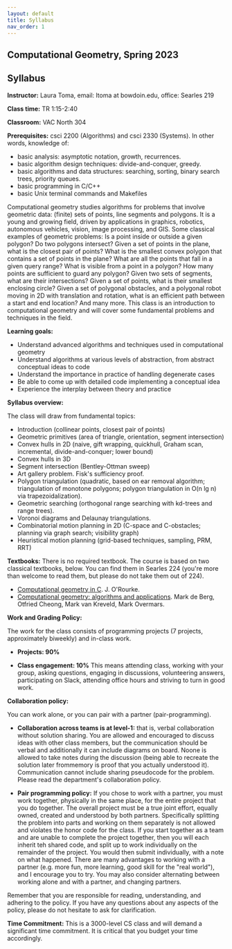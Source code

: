 ```yaml
---
layout: default 
title: Syllabus
nav_order: 1
---
```



## Computational Geometry, Spring 2023


## Syllabus


__Instructor:__ Laura Toma, email: ltoma at bowdoin.edu, office: Searles 219 

__Class time:__  TR 1:15-2:40

__Classroom:__  VAC North 304

**Prerequisites:** csci 2200 (Algorithms) and csci 2330 (Systems). In other words, knowledge of:

- basic analysis: asymptotic notation, growth, recurrences.
- basic algorithm design techniques: divide-and-conquer, greedy.
- basic algorithms and data structures: searching, sorting, binary search trees, priority queues.
- basic programming in C/C++
- basic Unix terminal commands and Makefiles


Computational geometry studies algorithms for problems that involve geometric data: (finite) sets of points, line segments and polygons. It is a young and growing field, driven by applications in graphics, robotics, autonomous vehicles, vision, image processing, and GIS. Some classical examples of geometric problems: Is a point inside or outside a given polygon? Do two polygons intersect? Given a set of points in the plane, what is the closest pair of points? What is the smallest convex polygon that contains a set of points in the plane? What are all the points that fall in a given query range? What is visible from a point in a polygon? How many points are sufficient to guard any polygon? Given two sets of segments, what are their intersections? Given a set of points, what is their smallest enclosing circle? Given a set of polygonal obstacles, and a polygonal robot moving in 2D with translation and rotation, what is an efficient path between a start and end location? And many more. This class is an introduction to computational geometry and will cover some fundamental problems and techniques in the field.

**Learning goals:** 

- Understand advanced algorithms and techniques used in computational geometry
- Understand algorithms at various levels of abstraction,  from abstract conceptual ideas to code
- Understand the importance in practice of handling degenerate cases
- Be able to come up with detailed code implementing a conceptual idea
- Experience the interplay between theory and practice 

**Syllabus overview:**

The class will draw from fundamental topics: 

- Introduction (collinear points, closest pair of points)
- Geometric primitives (area of triangle, orientation, segment intersection)
- Convex hulls in 2D  (naive, gift wrapping, quickhull, Graham scan, incremental, divide-and-conquer; lower bound)
- Convex hulls in 3D
- Segment intersection (Bentley-Ottman sweep)
- Art gallery problem. Fisk's sufficiency proof.
- Polygon triangulation (quadratic, based on ear removal algorithm;  triangulation of monotone polygons; polygon triangulation in O(n lg n) via trapezoidalization).
- Geometric searching (orthogonal range searching with kd-trees and range trees).
- Voronoi diagrams and Delaunay triangulations.
- Combinatorial motion planning in 2D (C-space and C-obstacles; planning via graph search; visibility graph)
- Heuristical motion planning (grid-based techniques, sampling, PRM, RRT)


 
**Textbooks:** There is no required textbook. The course is based on two classical textbooks, below. You can find them in Searles 224 (you're more than welcome to read them, but please do not take them out of 224).

- [Computational geometry in C](https://www.amazon.com/Computational-Geometry-Cambridge-Theoretical-Computer/dp/0521649765/ref=sr_1_3?ie=UTF8&qid=1389985599&sr=8-3&keywords=computational+geometry). J. O'Rourke.
- [Computational geometry: algorithms and applications](https://www.amazon.com/Computational-Geometry-Applications-Mark-Berg/dp/3540779736/ref=pd_bxgy_b_img_z). Mark de Berg, Otfried Cheong, Mark van Kreveld, Mark Overmars.



     
  
**Work and Grading Policy:** 

The work for the class consists of programming projects (7 projects, approximately biweekly) and in-class work. 

- __Projects: 90%__ 

- __Class engagement: 10%__ This means attending class, working with your group, asking questions, engaging in discussions, volunteering answers,  participating on Slack, attending office hours and striving to turn in good work. 



**Collaboration policy:** 

You can work alone, or you can pair with a partner (pair-programming).

- __Collaboration across teams is at level-1:__ that is, verbal collaboration without solution sharing. You are allowed and encouraged to discuss ideas with other class members, but the communication should be verbal and additionally it can include diagrams on board. Noone is allowed to take notes during the discussion (being able to recreate the solution later frommemory is proof that you actually understood it). Communication cannot include sharing pseudocode for the problem. Please read the department's collaboration policy.

- __Pair programming policy:__ If you chose to work with a partner, you must work together, physically in the same place, for the entire project that you do together. The overall project must be a true joint effort, equally owned, created and understood by both partners. Specifically splitting the problem into parts and working on them separately is not allowed and violates the honor code for the class. If you start together as a team and are unable to complete the project together, then you will each inherit teh shared code, and split up to work individually on the remainder of the project. You would then submit individually, with a note on what happened.
There are many advantages to working with a partner (e.g. more fun, more learning, good skill for the "real world"), and I encourage you to try. You may also consider alternating between working alone and with a partner, and changing partners.

Remember that you are responsible for reading, understanding, and adhering to the policy. If you have any questions about any aspects of the policy, please do not hesitate to ask for clarification.


**Time Commitment:**
This is a 3000-level CS class and will demand a significant time commitment. It is critical that you budget your time accordingly.  

